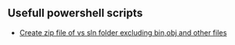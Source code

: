 ## Usefull powershell scripts 

- [Create zip file of vs sln folder excluding bin,obj and other files](https://github.com/anixati/Scripts/blob/main/pakSln.ps1)
